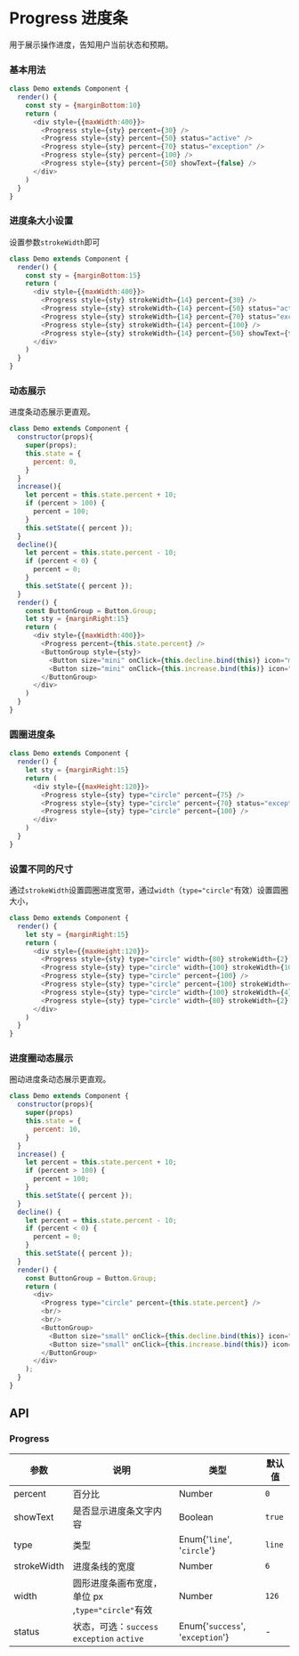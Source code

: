 Progress 进度条
===

用于展示操作进度，告知用户当前状态和预期。

### 基本用法

<!--DemoStart--> 
```js
class Demo extends Component {
  render() {
    const sty = {marginBottom:10}
    return (
      <div style={{maxWidth:400}}>
        <Progress style={sty} percent={30} />
        <Progress style={sty} percent={50} status="active" />
        <Progress style={sty} percent={70} status="exception" />
        <Progress style={sty} percent={100} />
        <Progress style={sty} percent={50} showText={false} />
      </div>
    )
  }
}
```
<!--End-->

### 进度条大小设置

设置参数`strokeWidth`即可

<!--DemoStart--> 
```js
class Demo extends Component {
  render() {
    const sty = {marginBottom:15}
    return (
      <div style={{maxWidth:400}}>
        <Progress style={sty} strokeWidth={14} percent={30} />
        <Progress style={sty} strokeWidth={14} percent={50} status="active" />
        <Progress style={sty} strokeWidth={14} percent={70} status="exception" />
        <Progress style={sty} strokeWidth={14} percent={100} />
        <Progress style={sty} strokeWidth={14} percent={50} showText={false} />
      </div>
    )
  }
}
```
<!--End-->

### 动态展示

进度条动态展示更直观。

<!--DemoStart--> 
```js
class Demo extends Component {
  constructor(props){
    super(props);
    this.state = {
      percent: 0,
    }
  }
  increase(){
    let percent = this.state.percent + 10;
    if (percent > 100) {
      percent = 100;
    }
    this.setState({ percent });
  }
  decline(){
    let percent = this.state.percent - 10;
    if (percent < 0) {
      percent = 0;
    }
    this.setState({ percent });
  }
  render() {
    const ButtonGroup = Button.Group;
    let sty = {marginRight:15}
    return (
      <div style={{maxWidth:400}}>
        <Progress percent={this.state.percent} />
        <ButtonGroup style={sty}>
          <Button size="mini" onClick={this.decline.bind(this)} icon="minus" />
          <Button size="mini" onClick={this.increase.bind(this)} icon="plus" />
        </ButtonGroup>
      </div>
    )
  }
}
```
<!--End-->

### 圆圈进度条

<!--DemoStart--> 
```js
class Demo extends Component {
  render() {
    let sty = {marginRight:15}
    return (
      <div style={{maxHeight:120}}>
        <Progress style={sty} type="circle" percent={75} />
        <Progress style={sty} type="circle" percent={70} status="exception" />
        <Progress style={sty} type="circle" percent={100} />
      </div>
    )
  }
}
```
<!--End-->

### 设置不同的尺寸

通过`strokeWidth`设置圆圈进度宽带，通过`width`（`type="circle"`有效）设置圆圈大小，

<!--DemoStart--> 
```js
class Demo extends Component {
  render() {
    let sty = {marginRight:15}
    return (
      <div style={{maxHeight:120}}>
        <Progress style={sty} type="circle" width={80} strokeWidth={2} percent={75} />
        <Progress style={sty} type="circle" width={100} strokeWidth={10} percent={70} status="exception" />
        <Progress style={sty} type="circle" percent={100} />
        <Progress style={sty} type="circle" percent={100} strokeWidth={3}/>
        <Progress style={sty} type="circle" width={100} strokeWidth={4} percent={70} status="exception" />
        <Progress style={sty} type="circle" width={80} strokeWidth={2} percent={75} />
      </div>
    )
  }
}
```
<!--End-->

### 进度圈动态展示

圈动进度条动态展示更直观。

<!--DemoStart--> 
```js
class Demo extends Component {
  constructor(props){
    super(props)
    this.state = {
      percent: 10,
    }
  }
  increase() {
    let percent = this.state.percent + 10;
    if (percent > 100) {
      percent = 100;
    }
    this.setState({ percent });
  }
  decline() {
    let percent = this.state.percent - 10;
    if (percent < 0) {
      percent = 0;
    }
    this.setState({ percent });
  }
  render() {
    const ButtonGroup = Button.Group;
    return (
      <div>
        <Progress type="circle" percent={this.state.percent} />
        <br/>
        <br/>
        <ButtonGroup>
          <Button size="small" onClick={this.decline.bind(this)} icon="minus" />
          <Button size="small" onClick={this.increase.bind(this)} icon="plus" />
        </ButtonGroup>
      </div>
    );
  }
}
```
<!--End-->

## API

### Progress

| 参数 | 说明 | 类型 | 默认值 |
|------ |-------- |---------- |-------- |
| percent | 百分比 | Number | `0` |
| showText | 是否显示进度条文字内容 | Boolean | `true` |
| type | 类型 | Enum{'`line`', '`circle`'} | `line` |
| strokeWidth | 进度条线的宽度 | Number | `6` |
| width  | 圆形进度条画布宽度，单位 px ,`type="circle"`有效| Number | `126` |
| status | 状态，可选：`success` `exception` `active` | Enum{'`success`', '`exception`'} | - |